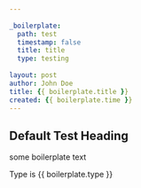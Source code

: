 ```yaml
---
    
_boilerplate:
  path: test
  timestamp: false
  title: title     
  type: testing 
     
layout: post
author: John Doe
title: {{ boilerplate.title }}
created: {{ boilerplate.time }}
---
```



Default Test Heading
--------------------

some boilerplate text

Type is {{ boilerplate.type }}

